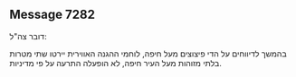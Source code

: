 ## Message 7282

דובר צה"ל:

בהמשך לדיווחים על הדי פיצוצים מעל חיפה, לוחמי ההגנה האווירית יירטו שתי מטרות בלתי מזוהות מעל העיר חיפה, לא הופעלה התרעה על פי מדיניות.

